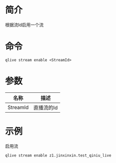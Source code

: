 # 简介

根据流Id启用一个流

# 命令

```
qlive stream enable <StreamId>
```

# 参数

|名称|描述|
|--------|---------|
|StreamId|直播流的Id|

# 示例

启用流

```
qlive stream enable z1.jinxinxin.test_qiniu_live
```